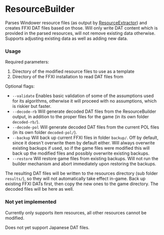 # ResourceBuilder

Parses Windower resource files (as output by [ResourceExtractor](https://github.com/Windower/ResourceExtractor/)) and creates FFXI DAT files based on those. Will only write DAT content which is provided in the parsed resources, will not remove existing data otherwise. Supports adjusting existing data as well as adding new data.

### Usage

Required parameters:
1. Directory of the modified resource files to use as a template
2. Directory of the FFXI installation to read DAT files from

Optional flags:
* `--validate` Enables basic validation of some of the assumptions used for its algorithms, otherwise it will proceed with no assumptions, which is riskier but faster.
* `--decode-rb` Will generate decoded DAT files from the ResourceBuilder output, in addition to the proper files for the game (in its own folder `decoded-rb/`).
* `--decode-pol` Will generate decoded DAT files from the current POL files (in its own folder `decoded-pol/`).
* `--backup` Will back up current FFXI files in folder `backup/`. Off by default, since it doesn't overwrite them by default either. Will always overwrite existing backups if used, so if the game files were modified this will back up the modified files and possibly overwrite existing backups.
* `--restore` Will restore game files from existing backups. Will not run the builder mechanism and abort immediately upon restoring the backups.

The resulting DAT files will be written to the resources directory (sub folder `results/`), so they will not automatically take effect in-game. Back up existing FFXI DATs first, then copy the new ones to the game directory. The decoded files will be here as well.

### Not yet implemented

Currently only supports item resources, all other resources cannot be modified.

Does not yet support Japanese DAT files.
